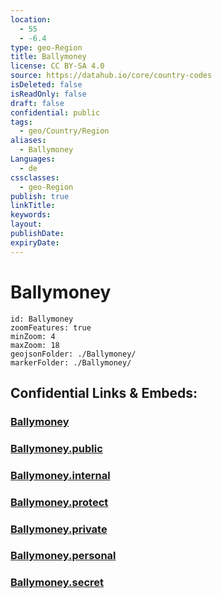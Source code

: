 ```yaml
---
location:
  - 55
  - -6.4
type: geo-Region
title: Ballymoney
license: CC BY-SA 4.0
source: https://datahub.io/core/country-codes
isDeleted: false
isReadOnly: false
draft: false
confidential: public
tags:
  - geo/Country/Region
aliases:
  - Ballymoney
Languages:
  - de
cssclasses:
  - geo-Region
publish: true
linkTitle:
keywords:
layout:
publishDate:
expiryDate:
---
```


# Ballymoney

```leaflet
id: Ballymoney
zoomFeatures: true 
minZoom: 4 
maxZoom: 18
geojsonFolder: ./Ballymoney/
markerFolder: ./Ballymoney/
```


## Confidential Links & Embeds: 

### [Ballymoney](/_Standards/Earth/Continent/Europe/Europe~North/UK/Ireland~North/counties~Ireland~North/Ballymoney.md) 

### [Ballymoney.public](/_public/Earth/Continent/Europe/Europe~North/UK/Ireland~North/counties~Ireland~North/Ballymoney.public.md) 

### [Ballymoney.internal](/_internal/Earth/Continent/Europe/Europe~North/UK/Ireland~North/counties~Ireland~North/Ballymoney.internal.md) 

### [Ballymoney.protect](/_protect/Earth/Continent/Europe/Europe~North/UK/Ireland~North/counties~Ireland~North/Ballymoney.protect.md) 

### [Ballymoney.private](/_private/Earth/Continent/Europe/Europe~North/UK/Ireland~North/counties~Ireland~North/Ballymoney.private.md) 

### [Ballymoney.personal](/_personal/Earth/Continent/Europe/Europe~North/UK/Ireland~North/counties~Ireland~North/Ballymoney.personal.md) 

### [Ballymoney.secret](/_secret/Earth/Continent/Europe/Europe~North/UK/Ireland~North/counties~Ireland~North/Ballymoney.secret.md)

